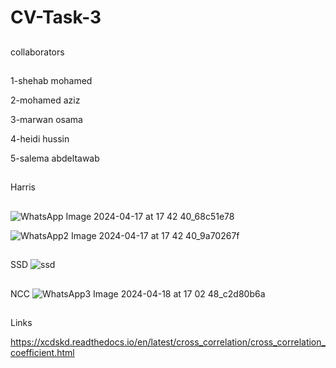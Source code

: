 # CV-Task-3
##
collaborators
##
1-shehab mohamed 

2-mohamed aziz

3-marwan osama

4-heidi hussin

5-salema abdeltawab

##
Harris
##
![WhatsApp Image 2024-04-17 at 17 42 40_68c51e78](https://github.com/Shehab-Hegab/CV-Task-3/assets/137138481/b43a4007-33da-407e-88e0-fd68c7c6b17a)

![WhatsApp2 Image 2024-04-17 at 17 42 40_9a70267f](https://github.com/Shehab-Hegab/CV-Task-3/assets/137138481/f3dbdb42-72ca-46a3-ac88-66c473ea1136)

##
SSD 
![ssd](https://github.com/Shehab-Hegab/CV-Task-3/assets/137138481/f783f3d9-1675-4475-a3a9-1c654d0e18e3)

##
NCC
![WhatsApp3 Image 2024-04-18 at 17 02 48_c2d80b6a](https://github.com/Shehab-Hegab/CV-Task-3/assets/137138481/2f69a9a9-fc95-423d-b2ce-5b7ee602511f)


##
Links

https://xcdskd.readthedocs.io/en/latest/cross_correlation/cross_correlation_coefficient.html
